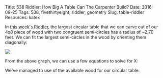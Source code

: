 Title: 538 Riddler: How Big A Table Can The Carpenter Build?
Date: 2016-09-25
Tags: 538, fivethirtyeight, riddler, geometry
Slug: table-riddler
Resources: katex

In [this week's Riddler](http://fivethirtyeight.com/features/how-big-a-table-can-the-carpenter-build/), the largest circular table that we can carve out of our 4x8 piece of wood with two congruent semi-circles has a radius of ~2.70 feet. We can fit the largest semi-circles in the wood by orienting them diagonally:

<img src='/images/table-riddler.jpg' style="display:block; margin-left:auto; margin-right:auto;">

From the above graph, we can use a few equations to solve for X:
<div class="equation" data-expr="\left( 4 - x \right)^{2} + \left( X - A \right)^{2} = X^{2} \rightarrow A = X - \sqrt{8X - 16}"></div>
<div class="equation" data-expr="tan(\theta) = \frac{X - A}{4 - X} = \frac{B - X}{X} \rightarrow B = X \left( 1 + \frac{\sqrt{8X - 16}}{4 - X} \right)"></div>
<div class="equation" data-expr="A + B = 8 \rightarrow X = 2.7054"></div>

We've managed to use <span class="inline-equation" data-expr="\frac{\pi\,2.7054^{2}}{32} \approx 72\%"></span> of the available wood for our circular table.
